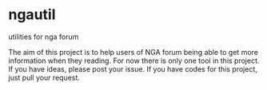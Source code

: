 # ngautil
utilities for nga forum

The aim of this project is to help users of NGA forum being able to get more information when they reading.
For now there is only one tool in this project. If you have ideas, please post your issue. If you have codes for this project, just pull your request.
